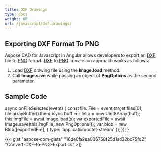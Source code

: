 ```yaml
---
title: DXF Drawings
type: docs
weight: 60
url: /javascript/dxf-drawings/
---
```


## **Exporting DXF Format To PNG**

Aspose.CAD for Javascript in Angular allows developers to export an [DXF](https://docs.fileformat.com/cad/dxf/) file to [PNG](https://docs.fileformat.com/image/png/) format.
[DXF](https://docs.fileformat.com/cad/dxf/) to [PNG](https://docs.fileformat.com/image/png/) conversion approach works as follows:

1. Load [DXF](https://docs.fileformat.com/cad/dxf/) drawing file using the **Image.load** method.
1. Call **Image.save** while passing an object of **PngOptions** as the second parameter.

## Sample Code

async onFileSelected(event) {
 const file: File = event.target.files[0];
 file.arrayBuffer().then(async buff => {
  let x = new Uint8Array(buff);
  this.imgFile = await Image.load(x);
  var exportedFile = await Image.save(this.imgFile, new PngOptions());
  var blob = new Blob([exportedFile], { type: 'application/octet-stream' });
  });
}

{{< gist "aspose-com-gists" "16de0fa2ea006758f25d1ad32bc75fd2" "Convert-DXF-to-PNG-Export.cs" >}}
